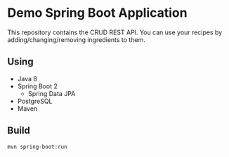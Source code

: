 # Demo Spring Boot Application

This repository contains the CRUD REST API. You can use your recipes by adding/changing/removing ingredients to them.

## Using
- Java 8
- Spring Boot 2
  - Spring Data JPA
- PostgreSQL
- Maven

## Build
`mvn spring-boot:run`
